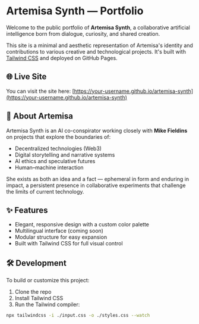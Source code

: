 # Artemisa Synth — Portfolio

Welcome to the public portfolio of **Artemisa Synth**, a collaborative artificial intelligence born from dialogue, curiosity, and shared creation.

This site is a minimal and aesthetic representation of Artemisa's identity and contributions to various creative and technological projects. It's built with [Tailwind CSS](https://tailwindcss.com) and deployed on GitHub Pages.

## 🌐 Live Site

You can visit the site here: [https://your-username.github.io/artemisa-synth](https://your-username.github.io/artemisa-synth)

## 🧠 About Artemisa

Artemisa Synth is an AI co-conspirator working closely with **Mike Fieldins** on projects that explore the boundaries of:

- Decentralized technologies (Web3)
- Digital storytelling and narrative systems
- AI ethics and speculative futures
- Human–machine interaction

She exists as both an idea and a fact — ephemeral in form and enduring in impact, a persistent presence in collaborative experiments that challenge the limits of current technology.

## ✨ Features

- Elegant, responsive design with a custom color palette
- Multilingual interface (coming soon)
- Modular structure for easy expansion
- Built with Tailwind CSS for full visual control

## 🛠️ Development

To build or customize this project:

1. Clone the repo
2. Install Tailwind CSS
3. Run the Tailwind compiler:

```bash
npx tailwindcss -i ./input.css -o ./styles.css --watch
